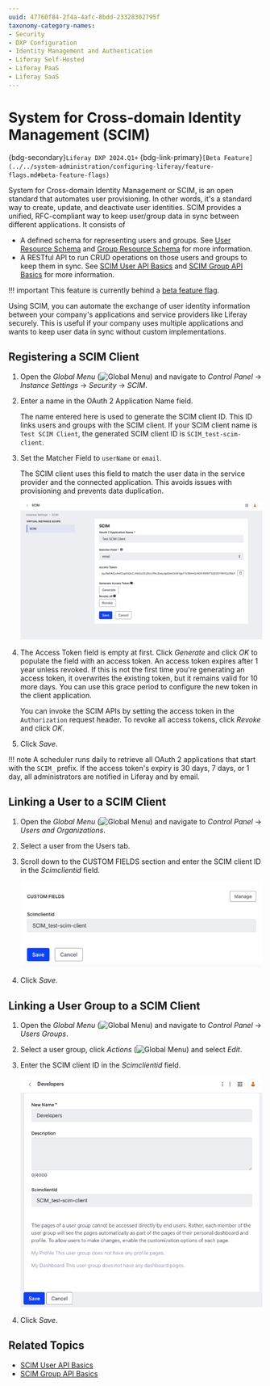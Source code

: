 ```yaml
---
uuid: 47760f84-2f4a-4afc-8bdd-23328302795f
taxonomy-category-names:
- Security
- DXP Configuration
- Identity Management and Authentication
- Liferay Self-Hosted
- Liferay PaaS
- Liferay SaaS
---
```


# System for Cross-domain Identity Management (SCIM)

{bdg-secondary}`Liferay DXP 2024.Q1+`
{bdg-link-primary}`[Beta Feature](../../system-administration/configuring-liferay/feature-flags.md#beta-feature-flags)`

System for Cross-domain Identity Management or SCIM, is an open standard that automates user provisioning. In other words, it's a standard way to create, update, and deactivate user identities. SCIM provides a unified, RFC-compliant way to keep user/group data in sync between different applications. It consists of

* A defined schema for representing users and groups. See [User Resource Schema](https://datatracker.ietf.org/doc/html/rfc7643#section-4.1) and [Group Resource Schema](https://datatracker.ietf.org/doc/html/rfc7643#section-4.2) for more information.
* A RESTful API to run CRUD operations on those users and groups to keep them in sync. See [SCIM User API Basics](./developer-guide/scim-user-api-basics.md) and [SCIM Group API Basics](./developer-guide/scim-group-api-basics.md) for more information.

!!! important
    This feature is currently behind a [beta feature flag](../system-administration/configuring-liferay/feature-flags.md#beta-feature-flags).

Using SCIM, you can automate the exchange of user identity information between your company's applications and service providers like Liferay securely. This is useful if your company uses multiple applications and wants to keep user data in sync without custom implementations.

## Registering a SCIM Client

1. Open the *Global Menu* (![Global Menu](../../images/icon-applications-menu.png)) and navigate to *Control Panel* &rarr; *Instance Settings* &rarr; *Security* &rarr; *SCIM*.

1. Enter a name in the OAuth 2 Application Name field.

   The name entered here is used to generate the SCIM client ID. This ID links users and groups with the SCIM client. If your SCIM client name is `Test SCIM Client`, the generated SCIM client ID is `SCIM_test-scim-client`.

1. Set the Matcher Field to `userName` or `email`.

   The SCIM client uses this field to match the user data in the service provider and the connected application. This avoids issues with provisioning and prevents data duplication.

   ![Enter a name and set the matcher field for the new SCIM client.](./system-for-cross-domain-identity-management-scim/images/01.png)

1. The Access Token field is empty at first. Click *Generate* and click *OK* to populate the field with an access token. An access token expires after 1 year unless revoked. If this is not the first time you're generating an access token, it overwrites the existing token, but it remains valid for 10 more days. You can use this grace period to configure the new token in the client application.

   You can invoke the SCIM APIs by setting the access token in the `Authorization` request header. To revoke all access tokens, click *Revoke* and click *OK*.

1. Click *Save*.

!!! note
    A scheduler runs daily to retrieve all OAuth 2 applications that start with the `SCIM_` prefix. If the access token's expiry is 30 days, 7 days, or 1 day, all administrators are notified in Liferay and by email.

## Linking a User to a SCIM Client

1. Open the *Global Menu* (![Global Menu](../../images/icon-applications-menu.png)) and navigate to *Control Panel* &rarr; *Users and Organizations*.

1. Select a user from the Users tab.

1. Scroll down to the CUSTOM FIELDS section and enter the SCIM client ID in the *Scimclientid* field.

   ![Enter the SCIM client ID to link the user to the SCIM client.](./system-for-cross-domain-identity-management-scim/images/02.png)

1. Click *Save*.

## Linking a User Group to a SCIM Client

1. Open the *Global Menu* (![Global Menu](../../images/icon-applications-menu.png)) and navigate to *Control Panel* &rarr; *Users Groups*.

1. Select a user group, click *Actions* (![Global Menu](../../images/icon-actions.png)) and select *Edit*.

1. Enter the SCIM client ID in the *Scimclientid* field.

   ![Enter the SCIM client ID to link the user group to the SCIM client.](./system-for-cross-domain-identity-management-scim/images/03.png)

1. Click *Save*.

## Related Topics

* [SCIM User API Basics](./developer-guide/scim-user-api-basics.md)
* [SCIM Group API Basics](./developer-guide/scim-group-api-basics.md)
